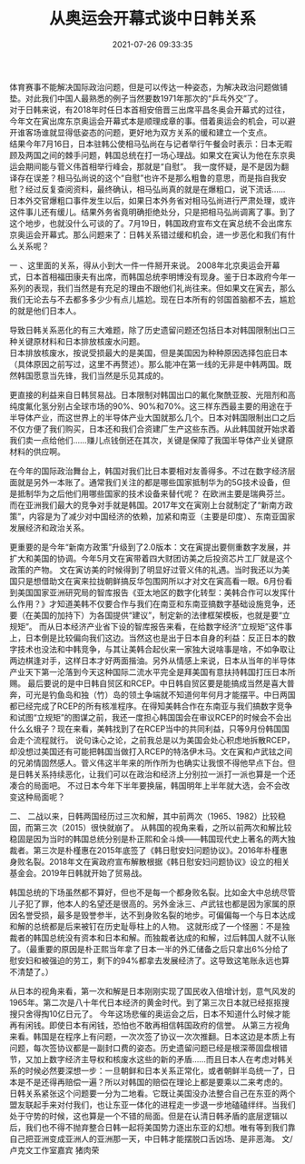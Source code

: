 ﻿---
layout: post
title:  "从奥运会开幕式谈中日韩关系"
date:   2021-07-26 09:33:35
categories: update
---
体育赛事不能解决国际政治问题，但是可以传达一种姿态，为解决政治问题做铺垫。对此我们中国人最熟悉的例子当然要数1971年那次的“乒乓外交”了。   
对于日韩来说，有2018年时任日本首相安倍晋三出席平昌冬奥会开幕式的过往，今年文在寅出席东京奥运会开幕式本是顺理成章的事。借着奥运会的机会，可以避开谁客场谁就显得低姿态的问题，更好地为双方关系的缓和建立一个支点。   
结果今年7月16日，日本驻韩公使相马弘尚在与记者举行午餐会时表示：日本无暇顾及两国之间的棘手问题，韩国总统在打一场心理战。如果文在寅认为他在东京奥运会期间能与菅义伟首相举行峰会，那就是“自慰”。   我一度怀疑，是不是因为翻译存在误差？相马弘尚说的这个“自慰”也许不是那么粗鲁的意思，而是指自我安慰？经过反复查阅资料，最终确认，相马弘尚真的就是在爆粗口，说下流话……   日本外交官爆粗口事件发生以后，如果日本外务省对相马弘尚进行严肃处理，或许这件事儿还有缓儿。结果外务省竟明确拒绝处分，只是把相马弘尚调离了事。到了这个地步，也就没什么可谈的了。7月19日，韩国政府宣布文在寅总统不会出席东京奥运会开幕式。那么问题来了：日韩关系错过缓和机会，进一步恶化和我们有什么关系呢？   

一 、这里面的关系，得从小到大一件一件掰开来说。   2008年北京奥运会开幕式，日本首相福田康夫有出席，而韩国总统李明博没有现身。鉴于日本政府今年一系列的表现，我们当然是有充足的理由不跟他们礼尚往来。但如果文在寅去，那么我们无论去与不去都多多少少有点儿尴尬。现在日本所有的邻国首脑都不去，尴尬的就是他们日本人。   

导致日韩关系恶化的有三大难题，除了历史遗留问题还包括日本对韩国限制出口三种关键原材料和日本排放核废水问题。   
日本排放核废水，按说受损最大的是美国，但是美国因为种种原因选择包庇日本（具体原因之前写过，这里不再赘述）。那么能冲在第一线的无非是中韩两国。既然韩国愿意当先锋，我们当然是乐见其成的。   

更直接的利益来自日韩贸易战。日本限制对韩国出口的氟化聚酰亚胺、光阻剂和高纯度氟化氢分别占全球市场的90%、90%和70%。这三样东西最主要的用途在于半导体产业，而这世界上的半导体产业大国就那么几个。日本对韩国限制出口之后不仅方便了我们购买，日本还和我们合资建厂生产这些东西。从此韩国就开始求着我们卖一点给他们……赚儿点钱倒还在其次，关键是保障了我国半导体产业关键原材料的供应啊。   

在今年的国际政治舞台上，韩国对我们比日本要相对友善得多。不过在数字经济层面就是另外一本账了。通常我们关注的都是哪些国家抵制华为的5G技术设备，但是抵制华为之后他们用哪些国家的技术设备来替代呢？   在欧洲主要是瑞典芬兰。而在亚洲我们最大的竞争对手就是韩国。2017年文在寅刚上台就制定了“新南方政策”，内容是为了减少对中国经济的依赖，加紧和南亚（主要是印度）、东南亚国家发展经济和政治关系。   

更重要的是今年“新南方政策”升级到了2.0版本：文在寅提出要侧重数字发展，并扩大和美国的协调。今年5月文在寅带着四大财团访美之后投资芯片工厂就是这个政策的产物。   文在寅访美的时候得到了明显好过菅义伟的礼遇。当时我还以为美国只是想借助文在寅来拉拢朝鲜搞反华包围网所以才对文在寅高看一眼。6月份看到美国国家亚洲研究局的智库报告《亚太地区的数字化转型：美韩合作可以发挥什么作用？》才知道美韩不仅要合作与我们在南亚和东南亚搞数字基础设施竞争，还要（在美国的加持下）为各国提供“建议”，制定新的法律框架模板，也就是要“立规矩”。   而从日本经济产业省下设的智库报告来看，在给数字经济“立规矩”这件事上，日本倒是比较偏向我们这边。当然这也是出于日本自身的利益：反正日本的数字技术也没法和中韩竞争，与其让美韩合起伙来一家独大说啥事是啥，不如争取让两边棋逢对手，这样日本才好两面揩油。另外从情感上来说，日本从当年的半导体产业天下第一沦落到今天这种国际二流水平完全是拜美国有意扶持韩国打压日本所赐。   最后要说的是中日韩自贸区和RCEP。中日韩自贸区要是能搞成当然是喜大普奔，可光是钓鱼岛和独（竹）岛的领土争端就不知道何年何月才能摆平。中日两国都已经完成了RCEP的所有核准程序。在得知美韩合作在东南亚与我们搞数字竞争和试图“立规矩”的图谋之前，我还一度担心韩国国会在审议RCEP的时候会不会出什么幺蛾子？现在来看，美韩找到了在RCEP当中的共同利益，只等9月份韩国国会走个流程就行。   说句诛心之论，之前我总是以为美国会处心积虑地拆散RCEP，却没想过美国还有可能把韩国当做打入RCEP的特洛伊木马。文在寅和卢武铉之间的兄弟情固然感人。菅义伟这半年来的所作所为也确实让我恨不得他早点下台。但是日韩关系持续恶化，让我们可以在政治和经济上分别拉一派打一派也算是一个还凑合的局面吧。   不过日本今年下半年要换届，韩国明年上半年就大选，会不会改变这种局面呢？   

二、   二战以来，日韩两国经历过三次和解，其中前两次（1965、1982）比较稳固，而第三次（2015）很快就崩了。   从韩国的视角来看，之所以前两次和解比较稳固是因为当时的韩国总统分别是朴正熙和全斗焕——韩国现代史上著名的两大独裁者。第三次是朴槿惠在2015年底签了《韩日慰安妇问题协议》。2016年朴槿惠身败名裂。2018年文在寅政府宣布解散根据《韩日慰安妇问题协议》设立的相关基金会。2019年日韩就开始了贸易战。   

韩国总统的下场虽然都不算好，但也不是每一个都身败名裂。比如金大中总统尽管儿子犯了罪，他本人的名望还是很高的。另外金泳三、卢武铉也都是因为家属的原因名誉受损，最多是毁誉参半，达不到身败名裂的地步。可偏偏每一个与日本达成和解的总统都是后来被钉在历史耻辱柱上的人物。   这就形成了一个怪圈：不是独裁者的韩国总统没有资本和日本和解。而独裁者达成的和解，过后韩国人就不认账了。（最重要的原因是朴正熙当年拿了日本一半的外汇储备之后只拿出6%分给了慰安妇和被强迫的劳工，剩下的94%都拿去发展经济了。这导致这笔账永远也算不清楚了。）   

从日本的视角来看，第一次和解是日本刚刚实现了国民收入倍增计划，意气风发的1965年。第二次是八十年代日本经济的黄金时代。到了第三次日本就已经抠抠搜搜只舍得掏10亿日元了。   今年这场悲催的奥运会之后，日本不知道什么时候才能再有闲钱。即使日本有闲钱，恐怕也不敢再相信韩国政府的信誉。   从第三方视角来看。韩国是在程序上有问题，一次次签了协议一次次推翻。日本这边是本质上有问题，每次签协议都是一副封口费的姿态。历史遗留问题已经是根深蒂固盘根错节，又加上数字经济主导权和核废水这些的新的矛盾……而且日本人在考虑对韩关系的时候必然要深想一步：一旦朝鲜和日本关系正常化，或者朝鲜半岛统一了，日本是不是还得再赔偿一遍？所以对韩国的赔偿在理论上都是要乘以二来考虑的。   日韩关系紧张这个问题要一分为二地看。它既让美国没办法整合自己在东亚的两个盟友联起手来对付我们，也让东亚一体化的进程走一步退一步地磕磕绊绊。当我们处于守势的时候，这也算是一个不错的局面。但是在认清日韩矛盾的底层逻辑以后，我们也不得不抛弃整合日韩一起将美国势力逐出东亚的幻想。唯有等到我们靠自己把亚洲变成亚洲人的亚洲那一天，中日韩才能摆脱口舌凶场、是非恶海。   文/卢克文工作室嘉宾 猪肉荣
